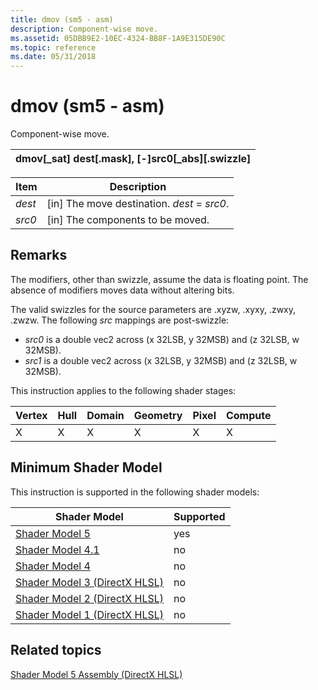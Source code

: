 ```yaml
---
title: dmov (sm5 - asm)
description: Component-wise move.
ms.assetid: 05DBB9E2-10EC-4324-BB8F-1A9E315DE90C
ms.topic: reference
ms.date: 05/31/2018
---
```


# dmov (sm5 - asm)

Component-wise move.



| dmov\[\_sat\] dest\[.mask\], \[-\]src0\[\_abs\]\[.swizzle\] |
|-------------------------------------------------------------|



 



| Item                                                            | Description                                              |
|-----------------------------------------------------------------|----------------------------------------------------------|
| <span id="dest"></span><span id="DEST"></span>*dest*<br/> | \[in\] The move destination. *dest* = *src0*.<br/> |
| <span id="src0"></span><span id="SRC0"></span>*src0*<br/> | \[in\] The components to be moved.<br/>            |



 

## Remarks

The modifiers, other than swizzle, assume the data is floating point. The absence of modifiers moves data without altering bits.

The valid swizzles for the source parameters are .xyzw, .xyxy, .zwxy, .zwzw. The following *src* mappings are post-swizzle:

-   *src0* is a double vec2 across (x 32LSB, y 32MSB) and (z 32LSB, w 32MSB).
-   *src1* is a double vec2 across (x 32LSB, y 32MSB) and (z 32LSB, w 32MSB).

This instruction applies to the following shader stages:



| Vertex | Hull | Domain | Geometry | Pixel | Compute |
|--------|------|--------|----------|-------|---------|
| X      | X    | X      | X        | X     | X       |



 

## Minimum Shader Model

This instruction is supported in the following shader models:



| Shader Model                                              | Supported |
|-----------------------------------------------------------|-----------|
| [Shader Model 5](d3d11-graphics-reference-sm5.md)        | yes       |
| [Shader Model 4.1](dx-graphics-hlsl-sm4.md)              | no        |
| [Shader Model 4](dx-graphics-hlsl-sm4.md)                | no        |
| [Shader Model 3 (DirectX HLSL)](dx-graphics-hlsl-sm3.md) | no        |
| [Shader Model 2 (DirectX HLSL)](dx-graphics-hlsl-sm2.md) | no        |
| [Shader Model 1 (DirectX HLSL)](dx-graphics-hlsl-sm1.md) | no        |



 

## Related topics

<dl> <dt>

[Shader Model 5 Assembly (DirectX HLSL)](shader-model-5-assembly--directx-hlsl-.md)
</dt> </dl>

 

 





